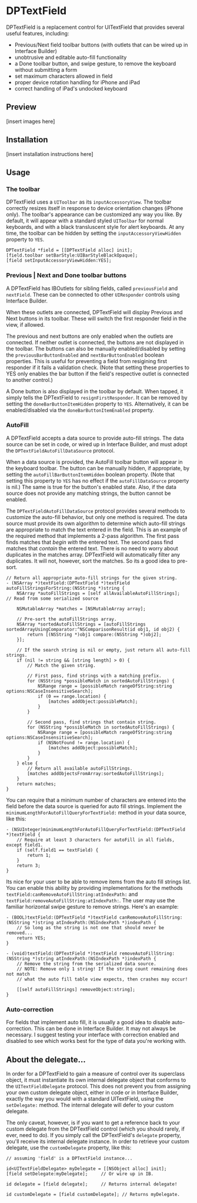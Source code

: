 DPTextField
===========

DPTextField is a replacement control for UITextField that provides several
useful features, including:

- Previous/Next field toolbar buttons (with outlets that can be wired up in
Interface Builder)
- unobtrusive and editable auto-fill functionality
- a Done toolbar button, and swipe gesture, to remove the keyboard without
submitting a form
- set maximum characters allowed in field
- proper device rotation handling for iPhone and iPad
- correct handling of iPad's undocked keyboard

## Preview

[insert images here]

## Installation

[insert installation instructions here]

## Usage 

### The toolbar

DPTextField uses a `UIToolbar` as its `inputAccessoryView`. The toolbar
correctly resizes itself in response to device orientation changes (iPhone
only). The toolbar's appearance can be customized any way you like. By default,
it will appear with a standard styled `UIToolbar` for normal keyboards, and with
a black transluscent style for alert keyboards. At any time, the toolbar can be
hidden by setting the `inputAccessoryViewHidden` property to `YES`.

```
DPTextField *field = [[DPTextField alloc] init];
[field.toolbar setBarStyle:UIBarStyleBlackOpaque];
[field setInputAccessoryViewHidden:YES];
```

### Previous | Next and Done toolbar buttons

A DPTextField has IBOutlets for sibling fields, called `previousField` and
`nextField`. These can be connected to other `UIResponder` controls using
Interface Builder.

When these outlets are connected, DPTextField will display Previous and Next
buttons in its toolbar. These will switch the first responder field in the view,
if allowed.

The previous and next buttons are only enabled when the outlets are connected.
If neither outlet is connected, the buttons are not displayed in the toolbar.
The buttons can also be manually enabled/disabled by setting the
`previousBarButtonEnabled` and `nextBarButtonEnabled` boolean properties. This
is useful for preventing a field from resigining first responder if it fails a
validation check. (Note that setting these properties to YES only enables the
bar button if the field's respective outlet is connected to another control.)

A Done button is also displayed in the toolbar by default. When tapped, it
simply tells the DPTextField to `resignFirstResponder`. It can be removed by
setting the `doneBarButtonItemHidden` property to `YES`. Alternatively, it can
be enabled/disabled via the `doneBarButtonItemEnabled` property.

### AutoFill

A DPTextField accepts a data source to provide auto-fill strings. The data
source can be set in code, or wired up in Interface Builder, and must adopt the
`DPTextFieldAutoFillDataSource` protocol.

When a data source is provided, the AutoFill toolbar button will appear in the
keyboard toolbar. The button can be manually hidden, if appropriate, by setting
the `autoFillBarButtonItemHidden` boolean property. (Note that setting this
property to `YES` has no effect if the `autoFillDataSource` property is nil.)
The same is true for the button's enabled state. Also, if the data source does
not provide any matching strings, the button cannot be enabled.

The `DPTextFieldAutoFillDataSource` protocol provides several methods to
customize the auto-fill behavior, but only one method is required. The data
source must provide its own algorithm to determine which auto-fill strings are
appropriate to match the text entered in the field. This is an example of the
required method that implements a 2-pass algorithm. The first pass finds matches
that _begin with_ the entered text. The second pass find matches that _contain_
the entered text. There is no need to worry about duplicates in the matches
array. DPTextField will automatically filter any duplicates. It will not,
however, sort the matches. So its a good idea to pre-sort.

```
// Return all appropriate auto-fill strings for the given string.
- (NSArray *)textField:(DPTextField *)textField autoFillStringsForString:(NSString *)string {
    NSArray *autoFillStrings = [self allAvailableAutoFillStrings];    // Read from some serialized source

    NSMutableArray *matches = [NSMutableArray array];

    // Pre-sort the autoFillStrings array.
    NSArray *sortedAutoFillStrings = [autoFillStrings sortedArrayUsingComparator:^NSComparisonResult(id obj1, id obj2) {
        return [(NSString *)obj1 compare:(NSString *)obj2];
    }];

    // If the search string is nil or empty, just return all auto-fill strings.
    if (nil != string && [string length] > 0) {
        // Match the given string.

        // First pass, find strings with a matching prefix.
        for (NSString *possibleMatch in sortedAutoFillStrings) {
            NSRange range = [possibleMatch rangeOfString:string options:NSCaseInsensitiveSearch];
            if (0 == range.location) {
                [matches addObject:possibleMatch];
            }
        }

        // Second pass, find strings that contain string.
        for (NSString *possibleMatch in sortedAutoFillStrings) {
            NSRange range = [possibleMatch rangeOfString:string options:NSCaseInsensitiveSearch];
            if (NSNotFound != range.location) {
                [matches addObject:possibleMatch];
            }
        }
    } else {
        // Return all available autoFillStrings.
        [matches addObjectsFromArray:sortedAutoFillStrings];
    }
    return matches;
}
```

You can require that a minimum number of characters are entered into the field
before the data source is queried for auto fill strings. Implement the
`minimumLengthForAutoFillQueryForTextField:` method in your data source, like
this:

```
- (NSUInteger)minimumLengthForAutoFillQueryForTextField:(DPTextField *)textField {
    // Require at least 3 characters for autoFill in all fields, except field1.
    if (self.field1 == textField) {
        return 1;
    }
    return 3;
}
```

Its nice for your user to be able to remove items from the auto fill strings
list. You can enable this ability by providing implementations for the methods
`textField:canRemoveAutoFillString:atIndexPath:` and
`textField:removeAutoFillString:atIndexPath:`. The user may use the familiar
horizontal swipe gesture to remove strings. Here's an example:

```
- (BOOL)textField:(DPTextField *)textField canRemoveAutoFillString:(NSString *)string atIndexPath:(NSIndexPath *)indexPath {
    // So long as the string is not one that should never be removed...
    return YES;
}

- (void)textField:(DPTextField *)textField removeAutoFillString:(NSString *)string atIndexPath:(NSIndexPath *)indexPath {
    // Remove the string from the serialized data source.
    // NOTE: Remove only 1 string! If the string count remaining does not match
    // what the auto fill table view expects, then crashes may occur!

    [[self autoFillStrings] removeObject:string];
}
```

### Auto-correction

For fields that implement auto fill, it is usually a good idea to disable
auto-correction. This can be done in Interface Builder. It may not always be
necessary. I suggest testing your interface with correction enabled and disabled
to see which works best for the type of data you're working with.

## About the delegate...

In order for a DPTextField to gain a measure of control over its superclass
object, it must instantiate its own internal delegate object that conforms to
the `UITextFieldDelegate` protocol. This does not prevent you from assigning
your own custom delegate object, either in code or in Interface Builder, exactly
the way you would with a standard UITextField, using the `setDelegate:` method.
The internal delegate will defer to your custom delegate.

The only caveat, however, is if you want to get a reference back to your custom
delegate from the DPTextField control (which you should rarely, if ever, need to
do). If you simply call the DPTextField's `delegate` property, you'll receive
its internal delegate instance. In order to retrieve your custom delegate, use
the `customDelegate` property, like this:

```
// assuming 'field' is a DPTextField instance...

id<UITextFieldDelegate> myDelegate = [[NSObject alloc] init];
[field setDelegate:myDelegate];     // Or wire up in IB.

id delegate = [field delegate];     // Returns internal delegate!

id customDelegate = [field customDelegate]; // Returns myDelegate.
```
